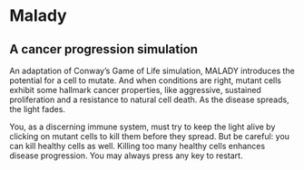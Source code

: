 # Malady
## A cancer progression simulation

An adaptation of Conway’s Game of Life simulation, MALADY introduces the potential for a cell to mutate. And when conditions are right, mutant cells exhibit some hallmark cancer properties, like aggressive, sustained proliferation and a resistance to natural cell death. As the disease spreads, the light fades.

You, as a discerning immune system, must try to keep the light alive by clicking on mutant cells to kill them before they spread. But be careful: you can kill healthy cells as well. Killing too many healthy cells enhances disease progression. You may always press any key to restart.
